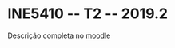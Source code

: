 # INE5410 -- T2 -- 2019.2

Descrição completa no [moodle](https://moodle.ufsc.br/mod/assign/view.php?id=1907944)
